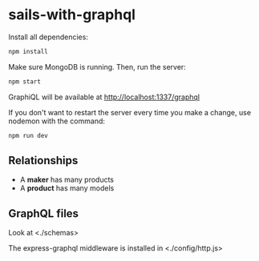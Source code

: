 # sails-with-graphql

Install all dependencies:

```sh
npm install
```

Make sure MongoDB is running. Then, run the server:

```sh
npm start
```

GraphiQL will be available at <http://localhost:1337/graphql>

If you don't want to restart the server every time you make a change, use nodemon with the command:

```sh
npm run dev
```

## Relationships

* A **maker** has many products
* A **product** has many models

## GraphQL files

Look at <./schemas>

The express-graphql middleware is installed in <./config/http.js>
